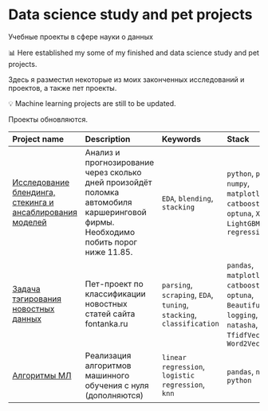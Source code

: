 # Data science study and pet projects
Учебные проекты в сфере науки о данных

📊 Here established my some of my finished and data science study and pet projects.

Здесь я разместил некоторые из моих законченных исследований и проектов, а также пет проекты.

💡 Machine learning projects are still to be updated.

Проекты обновляются.


| Project name             | Description                     | Keywords                      |Stack                   | Platform    | Year |
| :------------------------|:--------------------------------|:------------------------------|:------------------| :------------------|:------------------|
| [Исследование блендинга, стекинга и ансаблирования моделей](https://github.com/nedokormysh/PORTFOLIO/blob/main/CDS_solution_12_2_1.ipynb) | Анализ и прогнозирование через сколько дней произойдёт поломка автомобиля каршеринговой фирмы. Необходимо побить порог ниже 11.85. | `EDA`, `blending`, `stacking` | `python`, `pandas`, `numpy`, `matplotlib`,  `catboost`,  `optuna`,  `XGBoost`, `LightGBM`, `regression`| `Stepik`| 2023|
|[Задача тэгирования новостных данных](https://github.com/nedokormysh/NLP_Fontanka/tree/main)| Пет-проект по классификации новостных статей сайта fontanka.ru| `parsing`, `scraping`, `EDA`, `tuning`,  `stacking`, `classification`|   `pandas`, `matplotlib`,  `catboost`,  `optuna`, `BeautifulSoup`, `logging`, `natasha`, `TfidfVectorizer`, `Word2Vec` | `PyMagic`|2024|
|[Алгоритмы МЛ](https://github.com/nedokormysh/Stepik_algorithms_ml_course)| Реализация алгоритмов машинного обучения с нуля (дополняются)| `linear regression`, `logistic regression`, `knn`|  `pandas`, `numpy`,  `python`| `Stepik`|2023-...

